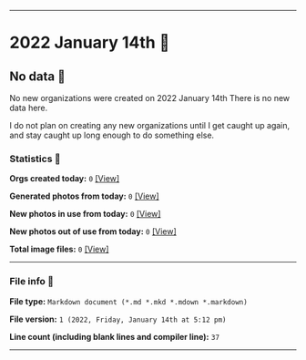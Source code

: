 
***

# 2022 January 14th 📅

## No data 🚫

No new organizations were created on 2022 January 14th There is no new data here.

I do not plan on creating any new organizations until I get caught up again, and stay caught up long enough to do something else.

<!-- I will (hopefully) be creating new organizations at some point later this month. At the moment, I have become overloaded, and need to take a break. The list keeps growing faster than I can catch up on it, and it would have taken 3+ more consecutive days of work, which I can't do right now. !-->

### Statistics 📝

**Orgs created today:** `0` [[View]](/NewOrgs/2022/01_January/README.md#january-14th-2022)

**Generated photos from today:** `0` [[View]](/OrganizationGraphics/ByDate/2022/01_January/14/Generated/)

**New photos in use from today:** `0` [[View]](/OrganizationGraphics/ByDate/2022/01_January/14/Used/)

**New photos out of use from today:** `0` [[View]](/OrganizationGraphics/ByDate/2022/01_January/14/Unused/)

**Total image files:** `0` [[View]](/OrganizationGraphics/ByDate/2022_January/14/)

***

### File info 📜

**File type:** `Markdown document (*.md *.mkd *.mdown *.markdown)`

**File version:** `1 (2022, Friday, January 14th at 5:12 pm)`

**Line count (including blank lines and compiler line):** `37`

***
